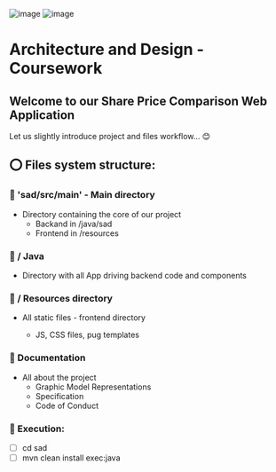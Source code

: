 ![image](https://github.com/MMadejsza/Architecture_and_Design-_CW_-Java-Javalin-JS/assets/71176618/86356151-31ed-4f72-b941-77f65c9f4054)
![image](https://github.com/MMadejsza/Architecture_and_Design-_CW_-Java-Javalin-JS/assets/71176618/dd2b089d-7040-4ad2-81d3-ee14718b2ace)



# Architecture and Design - Coursework

## Welcome to our Share Price Comparison Web Application

Let us slightly introduce project and files workflow... :blush:

## :o: Files system structure:

### :floppy_disk: 'sad/src/main' - Main directory
- Directory containing the core of our project
  - Backand in /java/sad
  - Frontend in /resources

### :wrench: / Java

-   Directory with all App driving backend code and components

### :tada: / Resources directory

* All static files - frontend directory

  * JS, CSS files, pug templates

### :mag_right: Documentation

- All about the project
  - Graphic Model Representations
  - Specification
  - Code of Conduct

### :key: Execution:
- [ ] cd sad
- [ ] mvn clean install exec:java
